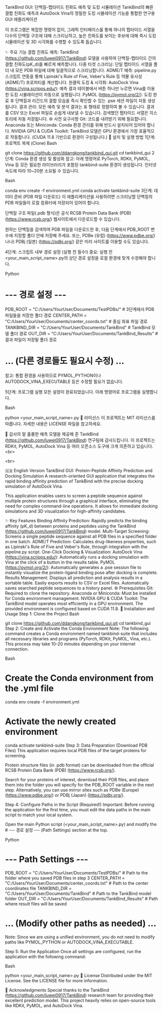 TankBind GUI: 단백질-펩타이드 친화도 예측 및 도킹 시뮬레이션
TankBind의 빠른 결합 친화도 예측과 AutoDock Vina의 정밀한 도킹 시뮬레이션 기능을 통합한 연구용 GUI 애플리케이션

이 프로그램은 복잡한 명령어 없이, 그래픽 인터페이스를 통해 하나의 펩타이드 서열을 다수의 단백질 구조에 대해 스크리닝하고, 높은 친화도를 보이는 후보에 대해 즉시 도킹 시뮬레이션 및 3D 시각화를 수행할 수 있도록 돕습니다.

✨ 주요 기능
결합 친화도 예측: TankBind (https://github.com/luwei0917/TankBind) 모델을 사용하여 단백질-펩타이드 간의 결합 친화도(pK_d)를 빠르게 예측합니다.
다중 타겟 스크리닝: 단일 펩타이드 서열을 폴더 내 모든 PDB 파일에 대해 일괄적으로 스크리닝합니다.
ADME/T 예측: pipeline.py 스크립트 연동을 통해 Lipinski's Rule of Five, Veber's Rule 등 약물 유사성(ADME/T) 프로퍼티를 계산합니다.
원클릭 도킹 & 시각화:
AutoDock Vina (https://vina.scripps.edu/): 예측 결과 테이블에서 버튼 하나만 누르면 Vina를 이용한 도킹 시뮬레이션이 자동으로 실행됩니다.
PyMOL (https://pymol.org/2/): 도킹 완료 후 단백질과 리간드의 결합 모습을 즉시 확인할 수 있는 .pse 세션 파일이 자동 생성됩니다.
결과 관리:
모든 예측 및 분석 결과는 표 형태로 정렬하여 볼 수 있습니다.
결과를 CSV 또는 Excel 파일로 손쉽게 내보낼 수 있습니다.
검색했던 펩타이드 서열은 히스토리에 자동 저장됩니다.
⚙️ 사전 요구사항
Git: 코드를 내려받기 위해 필요합니다.
Anaconda 또는 Miniconda: Conda 환경 관리를 위해 반드시 설치되어 있어야 합니다.
NVIDIA GPU & CUDA Toolkit: TankBind 모델은 GPU 환경에서 가장 효율적으로 작동합니다. (CUDA 11.8 기반으로 환경이 구성됩니다.)
🚀 설치 및 실행 방법
1단계: 프로젝트 복제 (Clone)
Bash

git clone https://github.com/ddangkong/tankbind_gui.git
cd tankbind_gui
2단계: Conda 환경 생성 및 활성화
참고: 아래 명령어로 PyTorch, RDKit, PyMOL, Vina 등 모든 필요한 라이브러리가 포함된 tankbind-suite 환경이 생성됩니다. 인터넷 속도에 따라 10~20분 소요될 수 있습니다.

Bash

conda env create -f environment.yml
conda activate tankbind-suite
3단계: 데이터 준비 (PDB 파일 다운로드)
이 애플리케이션을 사용하려면 스크리닝할 단백질의 PDB 파일들이 로컬 컴퓨터에 저장되어 있어야 합니다.

단백질 구조 파일(.pdb 형식)은 공식 RCSB Protein Data Bank (PDB) (https://www.rcsb.org/) 웹사이트에서 다운로드할 수 있습니다.

원하는 단백질을 검색하여 PDB 파일을 다운로드한 후, 다음 단계에서 PDB_ROOT 변수에 지정할 폴더 안에 저장해 주세요. 또는, PDBe (유럽) (https://www.pdbe.org/)나나) PDBj (일본) (https://pdbj.org/) 같은 미러 사이트를 이용할 수도 있습니다.

4단계: 스크립트 내부 경로 설정 (실행 전 필수!)
중요: 실행 전 <your_main_script_name>.py의 상단 경로 설정을 로컬 환경에 맞게 수정해야 합니다.

Python

# --- 경로 설정 ---
PDB_ROOT = "C:/Users/YourUser/Documents/TestPDBs/"      # 3단계에서 PDB 파일들을 저장한 폴더 경로
CENTER_PATH = "C:/Users/YourUser/Documents/center_coords.txt" # 중심 좌표 파일 경로
TANKBIND_DIR = "C:/Users/YourUser/Documents/TankBind"     # TankBind 모델 폴더 경로
OUT_DIR = "C:/Users/YourUser/Documents/TankBind_Results" # 결과 파일이 저장될 폴더 경로
# ... (다른 경로들도 필요시 수정) ...
참고: 통합 환경을 사용하므로 PYMOL_PYTHON이나 AUTODOCK_VINA_EXECUTABLE 등은 수정할 필요가 없습니다.

5단계: 프로그램 실행
모든 설정이 완료되었습니다. 아래 명령어로 프로그램을 실행합니다.

Bash

python <your_main_script_name>.py
📜 라이선스
이 프로젝트는 MIT 라이선스를 따릅니다. 자세한 내용은 LICENSE 파일을 참고하세요.

🙏 감사의 말
훌륭한 예측 모델을 제공해 준 TankBind (https://github.com/luwei0917/TankBind) 연구팀에 감사드립니다.
이 프로젝트는 RDKit, PyMOL, AutoDock Vina 등 여러 오픈소스 도구에 크게 의존하고 있습니다.
&lt;br>

&lt;br>

🇬🇧 English Version
TankBind GUI: Protein-Peptide Affinity Prediction and Docking Simulation
A research-oriented GUI application that integrates the rapid binding affinity prediction of TankBind with the precise docking simulation of AutoDock Vina.

This application enables users to screen a peptide sequence against multiple protein structures through a graphical interface, eliminating the need for complex command-line operations. It allows for immediate docking simulations and 3D visualization for high-affinity candidates.

✨ Key Features
Binding Affinity Prediction: Rapidly predicts the binding affinity (pK_d) between proteins and peptides using the TankBind (https://github.com/luwei0917/TankBind) model.
Multi-Target Screening: Screens a single peptide sequence against all PDB files in a specified folder in one batch.
ADME/T Prediction: Calculates drug-likeness properties, such as Lipinski's Rule of Five and Veber's Rule, through integration with the pipeline.py script.
One-Click Docking & Visualization:
AutoDock Vina (https://vina.scripps.edu/): Automatically runs a docking simulation with Vina at the click of a button in the results table.
PyMOL (https://pymol.org/2/): Automatically generates a .pse session file to instantly visualize the protein-ligand binding pose after docking is complete.
Results Management:
Displays all prediction and analysis results in a sortable table.
Easily exports results to CSV or Excel files.
Automatically saves searched peptide sequences to a history panel.
⚙️ Prerequisites
Git: Required to clone the repository.
Anaconda or Miniconda: Must be installed for Conda environment management.
NVIDIA GPU & CUDA Toolkit: The TankBind model operates most efficiently in a GPU environment. The provided environment is configured based on CUDA 11.8.
🚀 Installation and Usage
Step 1: Clone the Project
Bash

git clone https://github.com/ddangkong/tankbind_gui.git
cd tankbind_gui
Step 2: Create and Activate the Conda Environment
Note: The following command creates a Conda environment named tankbind-suite that includes all necessary libraries and programs (PyTorch, RDKit, PyMOL, Vina, etc.). This process may take 10-20 minutes depending on your internet connection.

Bash

# Create the Conda environment from the .yml file
conda env create -f environment.yml

# Activate the newly created environment
conda activate tankbind-suite
Step 3: Data Preparation (Download PDB Files)
This application requires local PDB files of the target proteins for screening.

Protein structure files (in .pdb format) can be downloaded from the official RCSB Protein Data Bank (PDB) (https://www.rcsb.org/).

Search for your proteins of interest, download their PDB files, and place them into the folder you will specify for the PDB_ROOT variable in the next step. Alternatively, you can use mirror sites such as PDBe (Europe) (https://www.pdbe.org/) or PDBj (Japan) (https://pdbj.org/).

Step 4: Configure Paths in the Script (Required!)
Important: Before running the application for the first time, you must edit the data paths in the main script to match your local system.

Open the main Python script (<your_main_script_name>.py) and modify the # --- 경로 설정 --- (Path Settings) section at the top.

Python

# --- Path Settings ---
PDB_ROOT = "C:/Users/YourUser/Documents/TestPDBs/"      # Path to the folder where you saved PDB files in step 3
CENTER_PATH = "C:/Users/YourUser/Documents/center_coords.txt" # Path to the center coordinates file
TANKBIND_DIR = "C:/Users/YourUser/Documents/TankBind"     # Path to the TankBind model folder
OUT_DIR = "C:/Users/YourUser/Documents/TankBind_Results" # Path where result files will be saved
# ... (Modify other paths as needed) ...
Note: Since we are using a unified environment, you do not need to modify paths like PYMOL_PYTHON or AUTODOCK_VINA_EXECUTABLE.

Step 5: Run the Application
Once all settings are configured, run the application with the following command:

Bash

python <your_main_script_name>.py
📜 License
Distributed under the MIT License. See the LICENSE file for more information.

🙏 Acknowledgments
Special thanks to the TankBind (https://github.com/luwei0917/TankBind) research team for providing their excellent prediction model.
This project heavily relies on open-source tools like RDKit, PyMOL, and AutoDock Vina.
